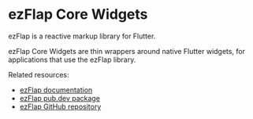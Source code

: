 # ezFlap Core Widgets
ezFlap is a reactive markup library for Flutter.

ezFlap Core Widgets are thin wrappers around native Flutter widgets, for applications that use the ezFlap library.

Related resources:
 * [ezFlap documentation](https://www.ezflap.io/docs)
 * [ezFlap pub.dev package](https://pub.dev/packages/ezflap)
 * [ezFlap GitHub repository](https://github.com/ozlao/ezflap)

